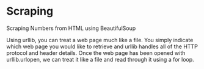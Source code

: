 # Scraping
Scraping Numbers from HTML using BeautifulSoup

Using urllib, you can treat a web page much like a file. You simply indicate which web page you would like to retrieve and urllib handles all of the HTTP protocol and header details. Once the web page has been opened with urllib.urlopen, we can treat it like a file and read through it using a for loop.
